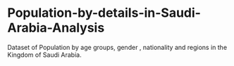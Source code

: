 # Population-by-details-in-Saudi-Arabia-Analysis
Dataset of Population by age groups, gender , nationality and regions in the Kingdom of Saudi Arabia.

